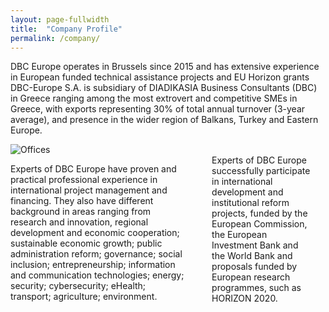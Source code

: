 ```yaml
---
layout: page-fullwidth
title:  "Company Profile"
permalink: /company/
---
```


DBC Europe operates in Brussels since 2015 and has extensive experience in European funded technical assistance projects  and EU Horizon grants DBC-Europe S.A. is subsidiary of DIADIKASIA Business Consultants (DBC) in Greece ranging among the most extrovert and competitive SMEs in Greece, with exports representing 30% of total annual turnover (3-year average), and presence in the wider region of Balkans, Turkey and Eastern Europe.


<div class="row">
  <div class="medium-4 columns t30">
  <img src="{{ site.urlimg }}offices.png" alt="Offices">
  </div>
  <div class="medium-8 columns">
        
<p>Experts of DBC Europe have proven and practical professional experience in international project management and financing. They also have different background in areas ranging from research and innovation, regional development and economic cooperation; sustainable economic growth; public administration reform; governance; social inclusion; entrepreneurship; information and communication technologies; energy; security; cybersecurity; eHealth; transport; agriculture; environment.
<div></div>
Experts of DBC Europe successfully participate in international development and institutional reform projects, funded by the European Commission, the European Investment Bank and the World Bank and proposals funded by European research programmes, such as HORIZON 2020.

<div class="row">
<div class="medium-8 columns t30">
  
</div>
